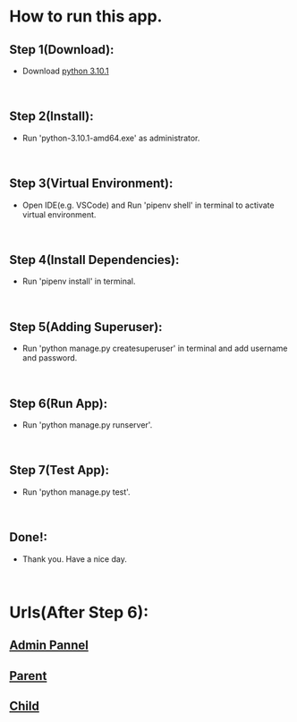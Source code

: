 # How to run this app.

## Step 1(Download):
* Download [python 3.10.1](https://www.python.org/downloads/)

<br/>

## Step 2(Install):
* Run 'python-3.10.1-amd64.exe' as administrator.
<!-- Don't forget to check add to path(windows) -->

<br/>

## Step 3(Virtual Environment):
* Open IDE(e.g. VSCode) and Run 'pipenv shell' in terminal to activate virtual environment.

<br/>

## Step 4(Install Dependencies):
* Run 'pipenv install' in terminal.

<br/>

## Step 5(Adding Superuser):
* Run 'python manage.py createsuperuser' in terminal and add username and password.

<br/>

## Step 6(Run App):
* Run 'python manage.py runserver'.

<br/>

## Step 7(Test App):
* Run 'python manage.py test'.

<br/>

## Done!:
* Thank you. Have a nice day.


<br/>

# Urls(After Step 6):

## [Admin Pannel](http://127.0.0.1:8000/admin/)
## [Parent](http://127.0.0.1:8000/user/parent/)
## [Child](http://127.0.0.1:8000/user/child/)